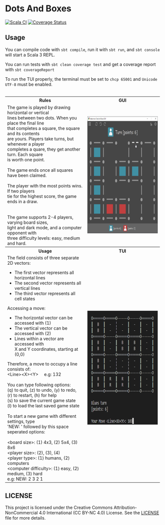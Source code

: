 # Dots And Boxes


[![Scala CI](https://github.com/AlexTemirbulatow/de.htwg.sa.DotsAndBoxes/actions/workflows/scala.yml/badge.svg?branch=SA02-Monads)](https://github.com/AlexTemirbulatow/de.htwg.sa.DotsAndBoxes/actions/workflows/scala.yml)
[![Coverage Status](https://coveralls.io/repos/github/AlexTemirbulatow/de.htwg.sa.DotsAndBoxes/badge.svg?branch=SA02-Monads)](https://coveralls.io/github/AlexTemirbulatow/de.htwg.sa.DotsAndBoxes?branch=SA02-Monads)


## Usage
You can compile code with `sbt compile`, run it with `sbt run`, and `sbt console` will start a Scala 3 REPL.

You can run tests with `sbt clean coverage test` and get a coverage report with `sbt coverageReport`

To run the TUI properly, the terminal must be set to `chcp 65001` and `Unicode UTF-8` must be enabled.
<br><br>

<table>
  <tr>
    <th>Rules</th>
    <th>GUI</th>
  </tr>
  <tr>
    <td>
      The game is played by drawing horizontal or vertical <br>
      lines between two dots. When you place the final line <br>
      that completes a square, the square and its contents <br>
      are yours. Players take turns, but whenever a player <br>
      completes a quare, they get another turn. Each square <br>
      is worth one point.
      <br><br>
      The game ends once all squares have been claimed.
      <br><br>
      The player with the most points wins. If two players <br>
      tie for the highest score, the game ends in a draw. <br>
      <br><br>
      The game supports 2-4 players, varying board sizes, <br>
      light and dark mode, and a computer opponent with <br>
      three difficulty levels: easy, medium and hard.
    </td>
    <td>
      <p align="center">
        <img src="https://github.com/AlexTemirbulatow/de.htwg.sa.DotsAndBoxes/blob/developer/src/resources/5_GUI_Dark.png" width="390" height="380" />
    </td>
  </tr>
  <tr>
    <th>Usage</th>
    <th>TUI</th>
  </tr>
  <tr>
    <td>
        The field consists of three separate 2D vectors: <br>
        <ul>
          <li>The first vector represents all horizontal lines</li>
          <li>The second vector represents all vertical lines</li>
          <li>The third vector represents all cell states</li>
        </ul>
        Accessing a move:
        <ul>
          <li>The horizontal vector can be accessed with (1)</li>
          <li>The vertical vector can be accessed with (2)</li>
          <li>Lines within a vector are accessed with<br>
          X and Y coordinates, starting at (0,0)</li>
        </ul>
        Therefore, a move to occupy a line consists of: <br>
        &lt;Line&gt;&lt;X&gt;&lt;Y&gt; &nbsp;&nbsp;&nbsp; e.g: 132
        <br><br>
        You can type following options: <br>
        (q) to quit, (z) to undo, (y) to redo, <br>
        (r) to restart, (h) for help <br>
        (s) to save the current game state <br>
        (l) to load the last saved game state
        <br><br>
        To start a new game with different settings, type <br>
        'NEW: ' followed by this space seperated options: <br><br>
        &lt;board size&gt;: (1) 4x3, (2) 5x4, (3) 8x6 <br>
        &lt;player size&gt;: (2), (3), (4) <br>
        &lt;player type&gt;: (1) humans, (2) computers <br>
        &lt;computer difficulty&gt;: (1) easy, (2) medium, (3) hard <br>
        e.g: NEW: 2 3 2 1
    </td>
    <td>
      <p align="center">
        <img src="https://github.com/AlexTemirbulatow/de.htwg.sa.DotsAndBoxes/blob/developer/src/resources/5_DotsAndBoxesTUI.png" width="390" height="370" />
    </td>
  </tr>
</table>



## LICENSE
This project is licensed under the Creative Commons Attribution-NonCommercial 4.0 International (CC BY-NC 4.0) License. See the [LICENSE](./LICENSE) file for more details.
